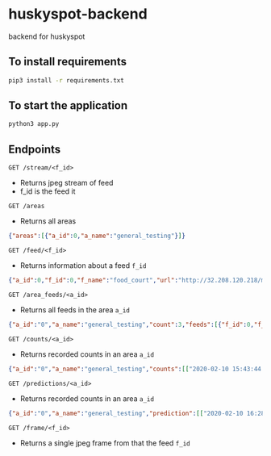 # huskyspot-backend
backend for huskyspot

## To install requirements

```bash
pip3 install -r requirements.txt
```

## To start the application

```bash
python3 app.py
```

## Endpoints

`GET /stream/<f_id>`

* Returns jpeg stream of feed
* f_id is the feed it

`GET /areas`

* Returns all areas 
```json
{"areas":[{"a_id":0,"a_name":"general_testing"}]}
```

`GET /feed/<f_id>`

* Returns information about a feed `f_id`
```json
{"a_id":0,"f_id":0,"f_name":"food_court","url":"http://32.208.120.218/mjpg/video.mjpg"}
```

`GET /area_feeds/<a_id>`

* Returns all feeds in the area `a_id`
```json
{"a_id":"0","a_name":"general_testing","count":3,"feeds":[{"f_id":0,"f_name":"food_court","url":"http://32.208.120.218/mjpg/video.mjpg"},{"f_id":1,"f_name":"laundromat","url":"http://81.14.37.24:8080/mjpg/video.mjpg"},{"f_id":2,"f_name":"shops","url":"http://87.139.9.247/mjpg/video.mjpg"},{"f_id":3,"f_name":"hair_salon","url":"http://220.240.123.205/mjpg/video.mjpg"},{"f_id":4,"f_name":"town_park","url":"http://89.29.108.38/mjpg/video.mjpg"},{"f_id":5,"f_name":"time_square","url":"http://166.130.18.45:1024/mjpg/video.mjpg"}]}
```

`GET /counts/<a_id>`
* Returns recorded counts in an area `a_id`
```json
{"a_id":"0","a_name":"general_testing","counts":[["2020-02-10 15:43:44.564039",3],["2020-02-10 15:28:44.565318",4],["2020-02-10 15:13:44.566446",5],["2020-02-10 14:58:44.567484",6],["2020-02-10 14:43:44.568558",7],["2020-02-10 14:28:44.569733",8],["2020-02-10 14:13:44.570766",9],["2020-02-10 13:58:44.571917",10],["2020-02-10 13:43:44.573030",11],["2020-02-10 13:28:44.574320",12]]}
```

`GET /predictions/<a_id>`
* Returns recorded counts in an area `a_id`
```json
{"a_id":"0","a_name":"general_testing","prediction":[["2020-02-10 16:28:44.568027",23],["2020-02-10 16:43:44.569057",24],["2020-02-10 16:58:44.570216",25],["2020-02-10 17:13:44.571315",26],["2020-02-10 17:28:44.572470",27],["2020-02-10 17:43:44.573758",28],["2020-02-10 17:58:44.574818",29]]}
```

`GET /frame/<f_id>`
* Returns a single jpeg frame from that the feed `f_id`